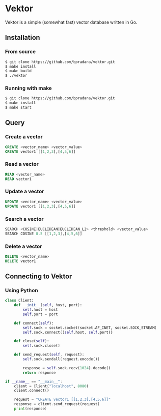 # Vektor
Vektor is a simple (somewhat fast) vector database written in Go.

## Installation
### From source
```bash
$ git clone https://github.com/bpradana/vektor.git
$ make install
$ make build
$ ./vektor
```

### Running with make
```bash
$ git clone https://github.com/bpradana/vektor.git
$ make install
$ make start
```

## Query
### Create a vector
```sql
CREATE <vector_name> <vector_value>
CREATE vector1 [[1,2,3],[4,5,6]]
```
### Read a vector
```sql
READ <vector_name>
READ vector1
```
### Update a vector
```sql
UPDATE <vector_name> <vector_value>
UPDATE vector1 [[1,2,3],[4,5,6]]
```
### Search a vector
```sql
SEARCH <COSINE|EUCLIDEAN|EUCLIDEAN_L2> <threshold> <vector_value>
SEARCH COSINE 0.5 [[1,2,3],[4,5,6]]
```
### Delete a vector
```sql
DELETE <vector_name>
DELETE vector1
```

## Connecting to Vektor
### Using Python
```python
class Client:
    def __init__(self, host, port):
        self.host = host
        self.port = port

    def connect(self):
        self.sock = socket.socket(socket.AF_INET, socket.SOCK_STREAM)
        self.sock.connect((self.host, self.port))

    def close(self):
        self.sock.close()

    def send_request(self, request):
        self.sock.sendall(request.encode())

        response = self.sock.recv(1024).decode()
        return response

if __name__ == "__main__":
    client = Client("localhost", 8080)
    client.connect()

    request = "CREATE vector1 [[1,2,3],[4,5,6]]"
    response = client.send_request(request)
    print(response)
```
